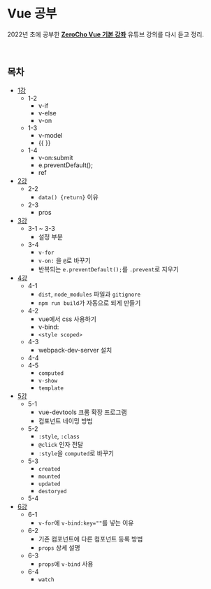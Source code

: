 # Vue 공부

2022년 초에 공부한 [**ZeroCho Vue 기본 강좌**](https://www.youtube.com/watch?v=TIHluPn05VY&list=PLcqDmjxt30RsdnPeU0ogHFMoggSQ_d7ao) 유튜브 강의를 다시 듣고 정리.

<br>

## 목차

* [1강](1.md)
  * 1-2
     * v-if
     * v-else
     * v-on
  * 1-3
     * v-model
     * {{ }}
  * 1-4
     * v-on:submit
     * e.preventDefault();
     * ref
* [2강](2.md)
  * 2-2
     * `data() {return}` 이유
  * 2-3
     * pros
* [3강](3.md)
  * 3-1 ~ 3-3
    * 설정 부분
  * 3-4
      * `v-for`
      * `v-on:` 을 `@`로 바꾸기
      * 반복되는 `e.preventDefault();`를 `.prevent`로 지우기
* [4강](4.md)
  * 4-1
     * `dist`, `node_modules` 파일과 `gitignore`
     * `npm run build`가 자동으로 되게 만들기
  * 4-2
     * vue에서 css 사용하기
     * v-bind:
     * `<style scoped>`
  * 4-3
    *  webpack-dev-server 설치
  * 4-4
  * 4-5
    * `computed`
    * `v-show`
    * `template`
* [5강](5.md)
  * 5-1
     * vue-devtools 크롬 확장 프로그램
     * 컴포넌트 네이밍 방법
  * 5-2
     * `:style`, `:class`
     * `@click` 인자 전달
     * `:style`을 `computed`로 바꾸기
  * 5-3
    *  `created`
    *  `mounted`
    *  `updated`
    *  `destoryed`
  * 5-4
* [6강](6.md)
  * 6-1
     * `v-for`에 `v-bind:key=""`를 넣는 이유
  * 6-2
     * 기존 컴포넌트에 다른 컴포넌트 등록 방법
     * `props` 상세 설명
  * 6-3
    *  `props`에 `v-bind` 사용
  * 6-4
    *  `watch`